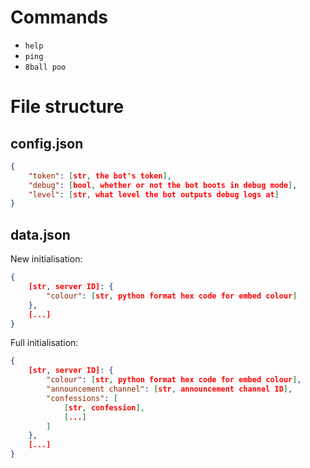 # Commands

- `help`
- `ping`
- `8ball poo`

# File structure

## config.json

```JSON
{
	"token": [str, the bot's token],
	"debug": [bool, whether or not the bot boots in debug mode],
	"level": [str, what level the bot outputs debug logs at]
}
```

## data.json

New initialisation:

```JSON
{
	[str, server ID]: {
		"colour": [str, python format hex code for embed colour]
	},
	[...]
}
```

Full initialisation:

```JSON
{
	[str, server ID]: {
		"colour": [str, python format hex code for embed colour],
		"announcement channel": [str, announcement channel ID],
		"confessions": [
			[str, confession],
			[...]
		]
	},
	[...]
}
```
